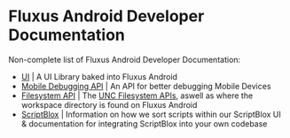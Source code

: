 # Fluxus Android Developer Documentation
Non-complete list of Fluxus Android Developer Documentation:
- [UI](/Developers/UI/UI%20Library.md) | A UI Library baked into Fluxus Android
- [Mobile Debugging API](/Developers/Debugging%20API.md) | An API for better debugging Mobile Devices
- [Filesystem API](/Developers/Filesystem.md) | The [UNC Filesystem APIs](https://github.com/unified-naming-convention/NamingStandard/blob/main/api/filesystem.md), aswell as where the workspace directory is found on Fluxus Android
- [ScriptBlox](/Developers/ScriptBlox/ScriptBlox.md) | Information on how we sort scripts within our ScriptBlox UI & documentation for integrating ScriptBlox into your own codebase
